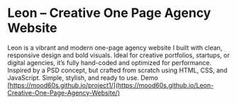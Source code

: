 # Leon – Creative One Page Agency Website
Leon is a vibrant and modern one-page agency website I built with clean, responsive design and bold visuals. Ideal for creative portfolios, startups, or digital agencies, it’s fully hand-coded and optimized for performance. Inspired by a PSD concept, but crafted from scratch using HTML, CSS, and JavaScript. Simple, stylish, and ready to use.
Demo 
[https://mood60s.github.io/project1/](https://mood60s.github.io/Leon-Creative-One-Page-Agency-Website/)
